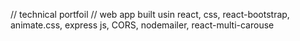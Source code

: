 // technical portfoil
// web app built usin react, css, react-bootstrap, animate.css, express js, CORS, nodemailer, react-multi-carouse
